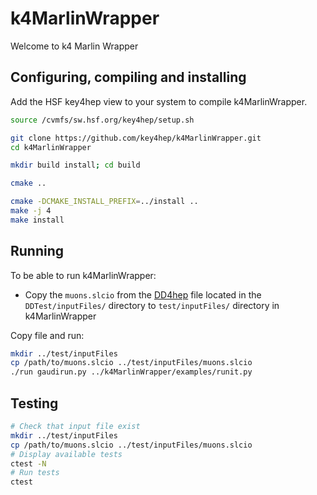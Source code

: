 # k4MarlinWrapper

Welcome to k4 Marlin Wrapper

## Configuring, compiling and installing

Add the HSF key4hep view to your system to compile k4MarlinWrapper.

```bash
source /cvmfs/sw.hsf.org/key4hep/setup.sh

git clone https://github.com/key4hep/k4MarlinWrapper.git
cd k4MarlinWrapper

mkdir build install; cd build

cmake ..

cmake -DCMAKE_INSTALL_PREFIX=../install ..
make -j 4
make install
```

## Running

To be able to run k4MarlinWrapper:
- Copy the `muons.slcio` from the [DD4hep](https://github.com/AIDASoft/DD4hep) file located in the `DDTest/inputFiles/` directory to `test/inputFiles/` directory in k4MarlinWrapper

Copy file and run:

```bash
mkdir ../test/inputFiles
cp /path/to/muons.slcio ../test/inputFiles/muons.slcio
./run gaudirun.py ../k4MarlinWrapper/examples/runit.py
```

## Testing

```bash
# Check that input file exist
mkdir ../test/inputFiles
cp /path/to/muons.slcio ../test/inputFiles/muons.slcio
# Display available tests
ctest -N
# Run tests
ctest
```
